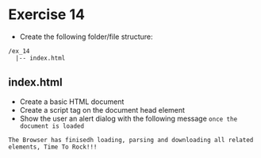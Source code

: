 # Exercise 14

* Create the following folder/file structure:
```
/ex_14
  |-- index.html
```

## index.html
* Create a basic HTML document
* Create a script tag on the document head element
* Show the user an alert dialog with the following message `once the document is loaded`
```
The Browser has finisedh loading, parsing and downloading all related elements, Time To Rock!!!
```